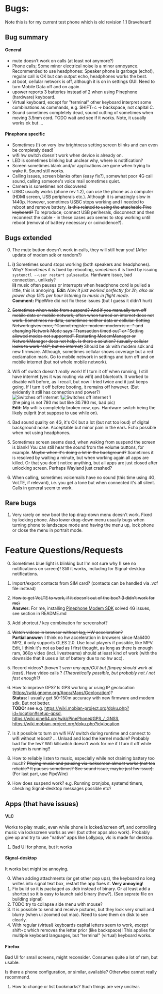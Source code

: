 # Bugs:

Note this is for my current test phone which is old revision 1.1 Braveheart!

## Bug summary

#### General
- mute doesn't work on calls (at least not anymore?)
- Phone calls; Some minor electrical noise is a minor annoyance. Recommended to use headphones: Speaker phone is garbage (echo!), regular call is OK but can output echo, headphones works the best.
- at boot, cellular network is off, although it is on in settings GUI. Need to turn Mobile Data off and on again.
- upower reports 3 batteries instead of 2 when using Pinephone (hardware) keyboard.
- Virtual keyboard, except for "terminal" other keyboard interpret some combinations as commands, e.g. SHIFT+c => backspace, not capital C.
- Sound sometimes completely dead, sound cutting of sometimes when moving 3.5mm cord. TODO wait and see if it works. Note, it usually works ok but ...

#### Pinephone specific

- Sometimes (!) on very low brightness setting screen blinks and can even be completely dead!
- wifi hw switch doesn't work when device is already on.
- LED is sometimes blinking but unclear why, where is notification?
- Screen sometimes blank and/or applications are gone when trying to wake it. Sound still works.
- Calling issues, screen blanks often (easy fix?), somewhat poor 4G call sound, calling someone's voice mail sometimes quiet.
- Camera is sometimes not discovered 
- USBC usually works (phone rev 1.2), can use the phone as a computer (HDMI screen, USB peripherals etc.). Although it is amazingly slow in 1440p. However, sometimes USBC stops working and I needed to reboot and remove battery. ~~Is this related to using the attachable Pine keyboard?~~ To reproduce; connect USB periherals, disconnect and then reconnect the cable - in these cases usb seems to stop working until reboot (removal of battery necessary or coincidence?).

## Bugs extended

0. The mute button doesn't work in calls, they will still hear you! (After update of modem sdk or random?)

1. **i)** Sometimes sound stops working (both speakers and headphones). Why? _Sometimes_ it is fixed by rebooting, _sometimes_ it is fixed by issuing `systemctl --user restart pulseaudio`. Hardware issue, bad connection.. unlikely? \
**ii)** music often pauses or interrupts when headphone cord is pulled a little, this is annoying. _**Edit:** Now it just worked perfectly for 2h, also ok power drop 15% per hour listening to music in flight mode._ \
**Comment:** PipeWire did not fix these issues (but I guess it didn't hurt)

2. ~~Sometimes when wake from suspend? And if you manually turn off mobile data or mobile network, often when turned on internet does not work. Sometimes no data, sometimes neither data or cellular. Setting Network gives error, "Cannot register modem: modem is c..." and changing Network Mode says "Transaction timed out" _or_ "Setting allowed modes not supported". Restarting ModemManager or NetworkManager does not help. Is there a solution? (usually cellular looks to work "4G", but no internet)~~ Should be ok with modem sdk and new firmware. Although, sometimes cellular shows coverage but a red exclamation mark. Go to mobile network in settings and turn off and on mobile internet (but not whole mobile network).

3. Wifi off switch doesn't _really_ work! If I turn it off when running, I still have internet (yes it was routing via wifi) and bluetooth. It worked to disable wifi before, as I recall, but now I tried twice and it just keeps going. If I turn it off before booting, it remains off however. (But evidently it still has connection and power?) \
![Switches off internet 1](pics/wifi_switch_off.jpg)![Switches off internet 1](pics/wifi_switch_off_internet.jpg) \
(the ping is not 780 ms but like 30.780 ms, bad pic) \
**Edit:**  My wifi is completely broken now, ops. Hardware switch being the likely culprit (not suppose to use while on).

4. Bad sound quality on 4G, it's OK but a lot (but not too loud) of digital background noise. Acceptable but minor pain in the ears. Echo possible when not using headphones.

5. Sometimes screen seems dead, when waking from suspend the screen is blank! You can still hear the sound from the volume buttons, for example. ~~Maybe when it's doing a lot in the background?~~ Sometimes it is resolved by waiting a minute, but when working again all apps are killed. Or that you don't notice anything, but all apps are just closed after unlocking screen. Perhaps Wayland just crashed?

6. When calling, sometimes voicemails have no sound (this time using 4G, VoLTE, if relevant), i.e. you get a tone but when connected it's all silent. Calls in general seem to work.

## Rare bugs

1. Very rarely on new boot the top drag-down menu doesn't work. Fixed by locking phone. Also lower drag-down menu usually bugs when turning phone to landscape mode and having the menu up, lock phone or close the menu in portrait mode.


# Feature Questions/Requests

0. Sometimes blue light is blinking but I'm not sure why (I see no notifications on screen)! Still it works, including for Signal-desktop notifications.
1. Import/export contacts from SIM card? (contacts can be handled via .vcf file instead)
2. ~~How to get VoLTE to work, if it doesn't out of the box? (I didn't work for me)~~ \
**Answer:** For me, installing [Pinephone Modem SDK](https://github.com/the-modem-distro/pinephone_modem_sdk) solved 4G issues, see section in README.md
4. Add shortcut / key combination for screenshot?

5. ~~Watch videos in browser without lag, HW acceleration?~~ \
**Partial answer:** I think no hw acceleration in browsers since Mali400 MP2, it only supports GLES 2.0. Use local players if possible, like MPV. Edit, I think it's not as bad as I first thought, as long as there is enough ram, 360p video (incl. livestreams) should at least kind of work (with the downside that it uses a lot of battery due to no hw acc).

6. Record videos? _(haven't seen any app/GUI but ffmpeg should work at least)_. Have video calls ? _(Theoretically possible, but probably not / not fast enough?)_
7. How to improve GPS? Is GPS working or using IP geolocation (https://wiki.gnome.org/Apps/Maps/Geolocation)? \
**Status:** I usually get 50-150m accuracy with new firmware and modem sdk. But not better. \
**TODO:** see e.g. https://wiki.mobian-project.org/doku.php?id=location#setup-gpsd, https://wiki.pine64.org/wiki/PinePhone#GPS_/_GNSS, https://wiki.mobian-project.org/doku.php?id=location
9. Is it possible to turn on wifi HW switch during runtime and connect to wifi without reboot? ... Unload and load the kernel module? Probably bad for the hw? Wifi killswitch doesn't work for me if I turn it off while system is running!!
10. How to reliably listen to music, especially while not draining battery too much? ~~Playing music and pausing via lockscreen almost works (not too reliable? It pauses sometimes? See sound issue, maybe just hw issue).~~ (For last part, use PipeWire)
11. How does suspend work? e.g. Running cronjobs, systemd timers, checking Signal-desktop messages possible etc?

## Apps (that have issues)

#### VLC
Works to play music, even while phone is locked/screen off, and controlling music via lockscreen works as well (but other apps also work). 
Probably give up and try to use "native" apps like Lollypop, vlc is made for desktop.

1. Bad UI for phone, but it works

#### Signal-desktop

It works but might be annoying.

0. When adding attachments (or get other pop ups), the keyboard no long writes into signal text box, restart the app fixes it. **Very annoying!**
1. Fix build so it is packaged as .deb instead of binary. Or at least add a shortcut so it is easy to launch said binary (how?). (See seprate file on building signal)
2. TODO try to collapse side menu with mouse?
3. It is possible to send and receive pictures, but they look very small and blurry (when ui zoomed out max). Need to save them on disk to see clearly.
4. With regular (virtual) keyboards capital letters seem to work, _except_ shift+c which removes the letter prior (like backspace)! This applies for multiple keyboard languages, but "terminal" (virtual) keyboard works.

#### Firefox

Bad UI for small screens, might reconsider. Consumes quite a lot of ram, but usable.

Is there a phone configuration, or similar, available? Otherwise cannot really recommend.

1. How to change or list bookmarks? Such things are very unclear.
